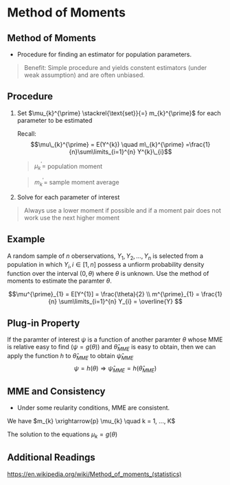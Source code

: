 # Method of Moments 

## Method of Moments
* Procedure for finding an estimator for population parameters.

> Benefit: Simple procedure and yields constent estimators (under weak assumption) and are often unbiased.

## Procedure
1. Set $\mu_{k}^{\prime} \stackrel{\text{set}}{=} m_{k}^{\prime}$ for each parameter to be estimated

    Recall:
    $$\mu\_{k}^{\prime} = E(Y^{k}) \quad m\_{k}^{\prime} =\frac{1}{n}\sum\limits_{i=1}^{n} Y^{k}\_{i}$$

    > $\mu^{\prime}_{k} =$  population moment

    > $m^{\prime}_{k} =$ sample moment average
2. Solve for each parameter of interest

> Always use a lower moment if possible and if a moment pair does not work use the next higher moment

## Example
A random sample of $n$ oberservations, $Y_{1}, Y_{2},..., Y_{n}$ is selected from a population in which $Y_{i}, i \in [1,n]$ possess a unfiorm probability density function over the interval $(0,\theta)$ where $\theta$ is unknown. Use the method of moments to estimate the paramter $\theta$.

$$\mu^{\prime}_{1} = E[Y^{1}] = \frac{\theta}{2} \\
m^{\prime}_{1} = \frac{1}{n} \sum\limits_{i=1}^{n} Y_{i} = \overline{Y}
$$

## Plug-in Property

If the paramter of interest $\psi$ is a function of another paramter $\theta$ whose MME is relative easy to find $(\psi = g(\theta) )$ and $\hat{\theta}_{MME}$ is easy to obtain, then we can apply the function $h$ to $\hat{\theta}_{MME}$ to obtain $\hat{\psi}_{MME}$
$$ \psi = h(\theta) \Rightarrow \hat{\psi}_{MME} = h(\hat{\theta}_{MME})$$

## MME and Consistency
* Under some reularity conditions, MME are consistent.

We have $m_{k} \xrightarrow{p} \mu_{k} \quad k = 1, ..., K$

The solution to the equations $\mu_{k} = g(\theta$)
## Additional Readings

https://en.wikipedia.org/wiki/Method_of_moments_(statistics)